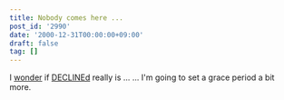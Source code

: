 ```yaml
---
title: Nobody comes here ...
post_id: '2990'
date: '2000-12-31T00:00:00+09:00'
draft: false
tag: []
---
```


I [wonder](/tag/declined) if [DECLINEd](/tag/declined) really is ... ... I'm going to set a grace period a bit more.